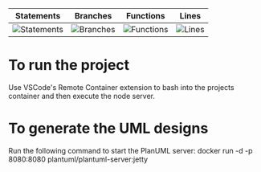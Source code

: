 | Statements                  | Branches                | Functions                 | Lines             |
| --------------------------- | ----------------------- | ------------------------- | ----------------- |
| ![Statements](https://img.shields.io/badge/statements-81.61%25-yellow.svg) | ![Branches](https://img.shields.io/badge/branches-78.57%25-red.svg) | ![Functions](https://img.shields.io/badge/functions-70%25-red.svg) | ![Lines](https://img.shields.io/badge/lines-81.61%25-yellow.svg) |


# To run the project
Use VSCode's Remote Container extension to bash into the projects container and then execute the node server.

# To generate the UML designs
Run the following command to start the PlanUML server: 
docker run -d -p 8080:8080 plantuml/plantuml-server:jetty
